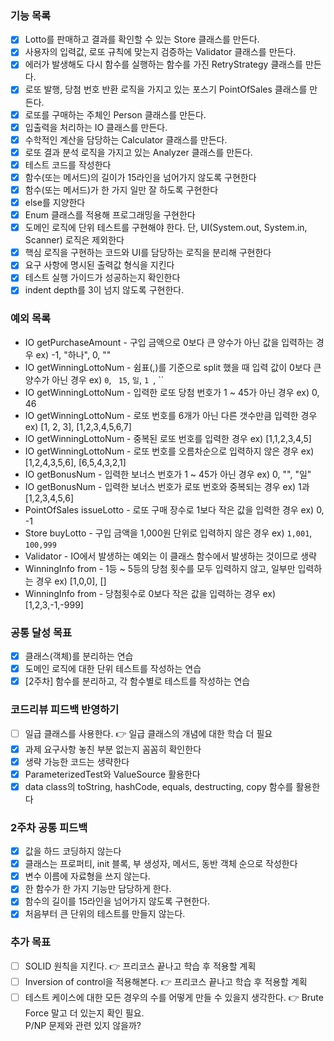 ### 기능 목록

- [x] Lotto를 판매하고 결과를 확인할 수 있는 Store 클래스를 만든다.
- [x] 사용자의 입력값, 로또 규칙에 맞는지 검증하는 Validator 클래스를 만든다.
- [x] 에러가 발생해도 다시 함수를 실행하는 함수를 가진 RetryStrategy 클래스를 만든다.
- [x] 로또 발행, 당첨 번호 반환 로직을 가지고 있는 포스기 PointOfSales 클래스를 만든다.
- [x] 로또를 구매하는 주체인 Person 클래스를 만든다.
- [x] 입출력을 처리하는 IO 클래스를 만든다.
- [x] 수학적인 계산을 담당하는 Calculator 클래스를 만든다.
- [x] 로또 결과 분석 로직을 가지고 있는 Analyzer 클래스를 만든다.
- [x] 테스트 코드를 작성한다
- [x] 함수(또는 메서드)의 길이가 15라인을 넘어가지 않도록 구현한다
- [x] 함수(또는 메서드)가 한 가지 일만 잘 하도록 구현한다
- [x] else를 지양한다
- [x] Enum 클래스를 적용해 프로그래밍을 구현한다
- [x] 도메인 로직에 단위 테스트를 구현해야 한다. 단, UI(System.out, System.in, Scanner) 로직은 제외한다
- [x] 핵심 로직을 구현하는 코드와 UI를 담당하는 로직을 분리해 구현한다
- [x] 요구 사항에 명시된 출력값 형식을 지킨다
- [x] 테스트 실행 가이드가 성공하는지 확인한다
- [x] indent depth를 3이 넘지 않도록 구현한다.

### 예외 목록

- IO getPurchaseAmount - 구입 금액으로 0보다 큰 양수가 아닌 값을 입력하는 경우 ex) -1, "하나", 0, ""
- IO getWinningLottoNum - 쉼표(,)를 기준으로 split 했을 때 입력 값이 0보다 큰 양수가 아닌 경우 ex) `0`, ` 15`, `일`, `1 `, ``
- IO getWinningLottoNum - 입력한 로또 당첨 번호가 1 ~ 45가 아닌 경우 ex) 0, 46
- IO getWinningLottoNum - 로또 번호를 6개가 아닌 다른 갯수만큼 입력한 경우 ex) [1, 2, 3], [1,2,3,4,5,6,7]
- IO getWinningLottoNum - 중복된 로또 번호를 입력한 경우 ex) [1,1,2,3,4,5]
- IO getWinningLottoNum - 로또 번호를 오름차순으로 입력하지 않은 경우 ex) [1,2,4,3,5,6], [6,5,4,3,2,1]
- IO getBonusNum - 입력한 보너스 번호가 1 ~ 45가 아닌 경우 ex) 0, "", "일"
- IO getBonusNum - 입력한 보너스 번호가 로또 번호와 중복되는 경우 ex) 1과 [1,2,3,4,5,6]
- PointOfSales issueLotto - 로또 구매 장수로 1보다 작은 값을 입력한 경우 ex) 0, -1
- Store buyLotto - 구입 금액을 1,000원 단위로 입력하지 않은 경우 ex) `1,001`, `100,999`
- Validator - IO에서 발생하는 예외는 이 클래스 함수에서 발생하는 것이므로 생략
- WinningInfo from - 1등 ~ 5등의 당첨 횟수를 모두 입력하지 않고, 일부만 입력하는 경우 ex) [1,0,0], []
- WinningInfo from - 당첨횟수로 0보다 작은 값을 입력하는 경우 ex) [1,2,3,-1,-999]

### 공통 달성 목표

- [x] 클래스(객체)를 분리하는 연습
- [x] 도메인 로직에 대한 단위 테스트를 작성하는 연습
- [x] [2주차] 함수를 분리하고, 각 함수별로 테스트를 작성하는 연습

### 코드리뷰 피드백 반영하기

- [ ] 일급 클래스를 사용한다. 👉 일급 클래스의 개념에 대한 학습 더 필요
- [x] 과제 요구사항 놓친 부분 없는지 꼼꼼히 확인한다
- [x] 생략 가능한 코드는 생략한다
- [x] ParameterizedTest와 ValueSource 활용한다
- [x] data class의 toString, hashCode, equals, destructing, copy 함수를 활용한다

### 2주차 공통 피드백

- [x] 값을 하드 코딩하지 않는다
- [x] 클래스는 프로퍼티, init 블록, 부 생성자, 메서드, 동반 객체 순으로 작성한다
- [x] 변수 이름에 자료형을 쓰지 않는다.
- [x] 한 함수가 한 가지 기능만 담당하게 한다.
- [x] 함수의 길이를 15라인을 넘어가지 않도록 구현한다.
- [x] 처음부터 큰 단위의 테스트를 만들지 않는다.

### 추가 목표

- [ ] SOLID 원칙을 지킨다. 👉 프리코스 끝나고 학습 후 적용할 계획
- [ ] Inversion of control을 적용해본다. 👉 프리코스 끝나고 학습 후 적용할 계획
- [ ] 테스트 케이스에 대한 모든 경우의 수를 어떻게 만들 수 있을지 생각한다. 👉 Brute Force 말고 더 있는지 확인 필요.
<br/>P/NP 문제와 관련 있지 않을까?